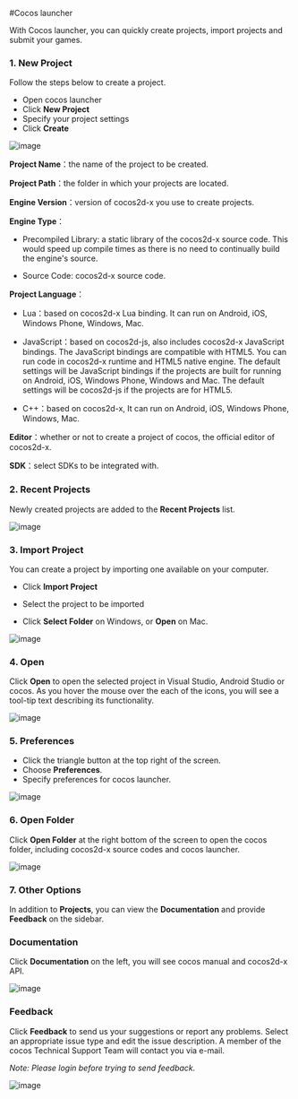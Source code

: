 #Cocos launcher

With Cocos launcher, you can quickly create projects, import projects and submit your games. 

### 1. New Project ###

Follow the steps below to create a project. 

- Open cocos launcher
- Click **New Project**
- Specify your project settings
- Click **Create**

![image](res_en/image0001.png)

**Project Name**：the name of the project to be created.

**Project Path**：the folder in which your projects are located.

**Engine Version**：version of cocos2d-x you use to create projects. 

**Engine Type**：

- Precompiled Library: a static library of the cocos2d-x source code. This would speed up compile times as there is no need to continually build the engine's source.

- Source Code: cocos2d-x source code. 

**Project Language**：

- Lua：based on cocos2d-x Lua binding. It can run on Android, iOS, Windows Phone, Windows, Mac. 

- JavaScript：based on cocos2d-js, also includes cocos2d-x JavaScript bindings. The JavaScript bindings are compatible with HTML5. You can run code in cocos2d-x runtime and HTML5 native engine. The default settings will be JavaScript bindings if the projects are built for running on Android, iOS, Windows Phone, Windows and Mac. The default settings will be cocos2d-js if the projects are for HTML5.

- C++：based on cocos2d-x, It can run on Android, iOS, Windows Phone, Windows, Mac. 

**Editor**：whether or not to create a project of cocos, the official editor of cocos2d-x. 

**SDK**：select SDKs to be integrated with. 

### 2. Recent Projects ###

Newly created projects are added to the **Recent Projects** list. 

![image](res_en/image0002.png)

### 3. Import Project ###

You can create a project by importing one available on your computer. 

- Click **Import Project**

- Select the project to be imported 

- Click **Select Folder** on Windows, or **Open** on Mac. 
	
![image](res_en/image0008.png)

### 4. Open ###

Click **Open** to open the selected project in Visual Studio, Android Studio or cocos. As you hover the mouse over the each of the icons, you will see a tool-tip text describing its functionality.

![image](res_en/image0010.png)

### 5. Preferences ###

- Click the triangle button at the top right of the screen.
- Choose **Preferences**.
- Specify preferences for cocos launcher.

![image](res_en/image0011.png)

### 6. Open Folder ###

Click **Open Folder** at the right bottom of the screen to open the cocos folder, including cocos2d-x source codes and cocos launcher. 

![image](res_en/image0012.png)

### 7. Other Options ###

In addition to **Projects**, you can view the **Documentation** and provide **Feedback** on the sidebar.

### Documentation ###

Click **Documentation** on the left, you will see cocos manual and cocos2d-x API. 

![image](res_en/image0013.png)

### Feedback ###

Click **Feedback** to send us your suggestions or report any problems. Select an appropriate issue type and edit the issue description. A member of the cocos Technical Support Team will contact you via e-mail.

*Note: Please login before trying to send feedback.* 

![image](res_en/image0017.png)